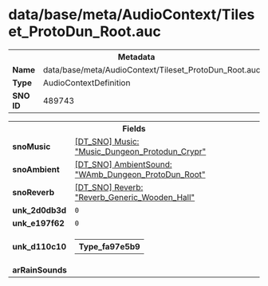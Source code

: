 <h1>data/base/meta/AudioContext/Tileset_ProtoDun_Root.auc</h1><table><tr><th colspan="100%">Metadata</th></tr><tr><td><b>Name</b></td><td>data/base/meta/AudioContext/Tileset_ProtoDun_Root.auc</td></tr><tr><td><b>Type</b></td><td>AudioContextDefinition</td></tr><tr><td><b>SNO ID</b></td><td>489743</td></tr></table>

<table><tr><th colspan="100%">Fields</th></tr><tr><td><b>snoMusic</b></td><td><a href="..\Music\Music_Dungeon_Protodun_Crypr.mus.md">[DT_SNO] Music: "Music_Dungeon_Protodun_Crypr"</a></td></tr><tr><td><b>snoAmbient</b></td><td><a href="..\AmbientSound\WAmb_Dungeon_ProtoDun_Root.ams.md">[DT_SNO] AmbientSound: "WAmb_Dungeon_ProtoDun_Root"</a></td></tr><tr><td><b>snoReverb</b></td><td><a href="..\Reverb\Reverb_Generic_Wooden_Hall.rev.md">[DT_SNO] Reverb: "Reverb_Generic_Wooden_Hall"</a></td></tr><tr><td><b>unk_2d0db3d</b></td><td><code>0</code></td></tr><tr><td><b>unk_e197f62</b></td><td><code>0</code></td></tr><tr><td><b>unk_d110c10</b></td><td><table><tr><th colspan="100%">Type_fa97e5b9</th></tr></table>

</td></tr><tr><td><b>arRainSounds</b></td><td></td></tr></table>

